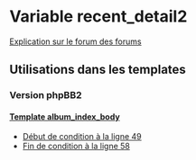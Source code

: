 # Variable recent_detail2
[Explication sur le forum des forums](http://forum.forumactif.com/t294113-listing-des-variables#recent_detail2)

## Utilisations dans les templates

### Version phpBB2

#### [Template album_index_body](subsilver/album_index_body.md)
* [Début de condition à la ligne 49](../subsilver/album_index_body.tpl#L49)
* [Fin de condition à la ligne 58](../subsilver/album_index_body.tpl#L58)